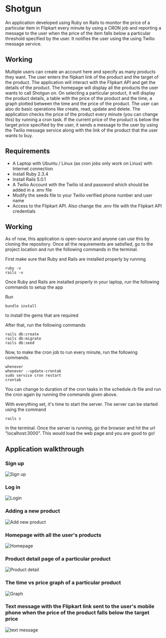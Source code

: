 # Shotgun

An application developed using Ruby on Rails to monitor the price of a particular item in Flipkart every minute by using a CRON job and reporting a message to the user when the price of the item falls below a particular threshold specified by the user. It notifies the user using the using Twilio message service.

## Working

Multiple users can create an account here and specify as many products they want. The user enters the flipkart link of the product and the target of the product. The application will interact with the Flipkart API and get the details of the product. The homepage will display all the products the user wants to call Shotgun on. On selecting a particular product, it will display the product details, a table with the price of the product and the time, a graph plotted between the time and the price of the product. The user can also do basic operations like create, read, update and delete. The application checks the price of the product every minute (you can change this) by running a cron task. If the current price of the product is below the target price specified by the user, it sends a message to the user by using the Twilio message service along with the link of the product that the user wants to buy.

## Requirements

* A Laptop with Ubuntu / Linux (as cron jobs only work on Linux) with Internet connection
* Install Ruby 2.3.4
* Install Rails 5.0.1
* A Twilio Account with the Twilio id and password which should be added in a .env file
* Modify the seeds file to your Twilio verified phone number and user name
* Access to the Flipkart API. Also change the .env file with the Flipkart API credentials

## Working


As of now, this application is open-source and anyone can use this by cloning the repository.
Once all the requirements are satisfied, go to the project location and run the following commands in the terminal.

First make sure that Ruby and Rails are installed properly by running

```
ruby -v
rails -v
```

Once Ruby and Rails are installed properly in your laptop, run the following commands to setup the app

Run
```
bundle install
```
to install the gems that are required

After that, run the following commands

```
rails db:create
rails db:migrate
rails db:seed
```

Now, to make the cron job to run every minute, run the following commands.

```
whenever
whenever --update-crontab
sudo service cron restart
crontab
```
You can change to duration of the cron tasks in the schedule.rb file and run the cron again by running the commands given above.

With everything set, it's time to start the server. The server can be started using the command

```
rails s
``` 

in the terminal. Once the server is running, go the browser and hit the url "localhost:3000". This would load the web page and you are good to go!


## Application walkthrough

### Sign up
![Sign up](https://github.com/raghav97/Shotgun/blob/master/public/assets/1.png "Sign up")



### Log in
![Login](https://github.com/raghav97/Shotgun/blob/master/public/assets/2.png "Login")



### Adding a new product
![Add new product](https://github.com/raghav97/Shotgun/blob/master/public/assets/6.png "Add new product")



### Homepage with all the user's products
![Homepage](https://github.com/raghav97/Shotgun/blob/master/public/assets/3.png "Homepage")



### Product detail page of a particular product
![Product detail](https://github.com/raghav97/Shotgun/blob/master/public/assets/4.png "Product detail")



### The time vs price graph of a particular product
![Graph](https://github.com/raghav97/Shotgun/blob/master/public/assets/5.png "Graph")



### Text message with the Flipkart link sent to the user's mobile phone when the price of the product falls below the target price

![text message](https://github.com/raghav97/Shotgun/blob/master/public/assets/6.png "text message")
